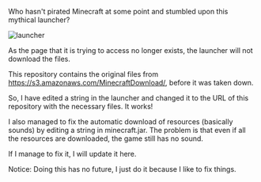 Who hasn't pirated  Minecraft at some point and stumbled upon this mythical launcher?

![launcher](https://github.com/user-attachments/assets/7c6ff113-6bd7-465e-b986-a1e5935a7e60)

As the page that it is trying to access no longer exists, the launcher will not download the files.

This repository contains the original files from https://s3.amazonaws.com/MinecraftDownload/, before it was taken down.

So, I have edited a string in the launcher and changed it to the URL of this repository with the necessary files. It works!

I also managed to fix the automatic download of resources (basically sounds) by editing a string in minecraft.jar. 
The problem is that even if all the resources are downloaded, the game still has no sound.

If I manage to fix it, I will update it here.

Notice: Doing this has no future, I just do it because I like to fix things.
